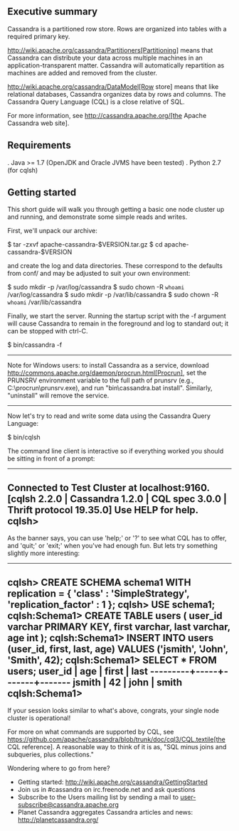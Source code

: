 Executive summary
-----------------

Cassandra is a partitioned row store.  Rows are organized into tables with a required primary key.

http://wiki.apache.org/cassandra/Partitioners[Partitioning] means that Cassandra can distribute your data across multiple machines in an application-transparent matter.  Cassandra will automatically repartition as machines are added and removed from the cluster.

http://wiki.apache.org/cassandra/DataModel[Row store] means that like relational databases, Cassandra organizes data by rows and columns.  The Cassandra Query Language (CQL) is a close relative of SQL.

For more information, see http://cassandra.apache.org/[the Apache Cassandra web site].

Requirements
------------
. Java >= 1.7 (OpenJDK and Oracle JVMS have been tested)
. Python 2.7 (for cqlsh)

Getting started
---------------

This short guide will walk you through getting a basic one node cluster up
and running, and demonstrate some simple reads and writes.

First, we'll unpack our archive:

  $ tar -zxvf apache-cassandra-$VERSION.tar.gz
  $ cd apache-cassandra-$VERSION

and create the log and data directories.  These correspond to the defaults from conf/ and may be adjusted to suit your own environment:

  $ sudo mkdir -p /var/log/cassandra
  $ sudo chown -R `whoami` /var/log/cassandra
  $ sudo mkdir -p /var/lib/cassandra
  $ sudo chown -R `whoami` /var/lib/cassandra

Finally, we start the server.  Running the startup script with the -f argument will cause
Cassandra to remain in the foreground and log to standard out; it can be stopped with ctrl-C.

  $ bin/cassandra -f

****
Note for Windows users: to install Cassandra as a service, download
http://commons.apache.org/daemon/procrun.html[Procrun], set the
PRUNSRV environment variable to the full path of prunsrv (e.g.,
C:\procrun\prunsrv.exe), and run "bin\cassandra.bat install".
Similarly, "uninstall" will remove the service.
****

Now let's try to read and write some data using the Cassandra Query Language:

  $ bin/cqlsh

The command line client is interactive so if everything worked you should
be sitting in front of a prompt:

----
Connected to Test Cluster at localhost:9160.
[cqlsh 2.2.0 | Cassandra 1.2.0 | CQL spec 3.0.0 | Thrift protocol 19.35.0]
Use HELP for help.
cqlsh> 
----

As the banner says, you can use 'help;' or '?' to see what CQL has to
offer, and 'quit;' or 'exit;' when you've had enough fun. But lets try
something slightly more interesting:

----
cqlsh> CREATE SCHEMA schema1 
       WITH replication = { 'class' : 'SimpleStrategy', 'replication_factor' : 1 };
cqlsh> USE schema1;
cqlsh:Schema1> CREATE TABLE users (
                 user_id varchar PRIMARY KEY,
                 first varchar,
                 last varchar,
                 age int
               );
cqlsh:Schema1> INSERT INTO users (user_id, first, last, age) 
               VALUES ('jsmith', 'John', 'Smith', 42);
cqlsh:Schema1> SELECT * FROM users;
 user_id | age | first | last
---------+-----+-------+-------
  jsmith |  42 |  john | smith
 cqlsh:Schema1> 
----

If your session looks similar to what's above, congrats, your single node
cluster is operational! 

For more on what commands are supported by CQL, see
https://github.com/apache/cassandra/blob/trunk/doc/cql3/CQL.textile[the CQL reference].  A
reasonable way to think of it is as, "SQL minus joins and subqueries, plus collections."

Wondering where to go from here? 

  * Getting started: http://wiki.apache.org/cassandra/GettingStarted
  * Join us in #cassandra on irc.freenode.net and ask questions
  * Subscribe to the Users mailing list by sending a mail to
    user-subscribe@cassandra.apache.org
  * Planet Cassandra aggregates Cassandra articles and news:
    http://planetcassandra.org/